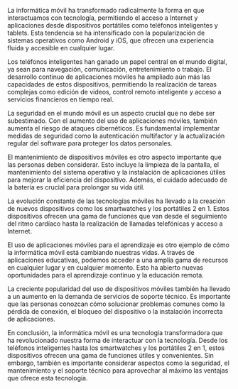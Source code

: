 La informática móvil ha transformado radicalmente la forma en que interactuamos con tecnología, permitiendo el acceso a Internet y aplicaciones desde dispositivos portátiles como teléfonos inteligentes y tablets. Esta tendencia se ha intensificado con la popularización de sistemas operativos como Android y iOS, que ofrecen una experiencia fluida y accesible en cualquier lugar.

Los teléfonos inteligentes han ganado un papel central en el mundo digital, ya sean para navegación, comunicación, entretenimiento o trabajo. El desarrollo continuo de aplicaciones móviles ha ampliado aún más las capacidades de estos dispositivos, permitiendo la realización de tareas complejas como edición de videos, control remoto inteligente y acceso a servicios financieros en tiempo real.

La seguridad en el mundo móvil es un aspecto crucial que no debe ser subestimado. Con el aumento del uso de aplicaciones móviles, también aumenta el riesgo de ataques cibernéticos. Es fundamental implementar medidas de seguridad como la autenticación multifactor y la actualización regular del software para proteger los datos personales.

El mantenimiento de dispositivos móviles es otro aspecto importante que las personas deben considerar. Esto incluye la limpieza de la pantalla, el mantenimiento del sistema operativo y la instalación de aplicaciones útiles para mejorar la eficiencia del dispositivo. Además, el cuidado adecuado de la batería es crucial para prolongar su vida útil.

La evolución constante de las tecnologías móviles ha llevado a la creación de nuevos dispositivos como los smartwatches y los portátiles 2 en 1. Estos dispositivos ofrecen una gama de funciones que van desde el seguimiento del ritmo cardíaco hasta la realización de llamadas telefónicas y acceso a Internet.

El uso de aplicaciones móviles para el aprendizaje es otro ejemplo de cómo la informática móvil está cambiando nuestras vidas. A través de aplicaciones educativas, podemos acceder a una amplia gama de recursos en cualquier lugar y en cualquier momento. Esto ha abierto nuevas oportunidades para el aprendizaje continuo y la educación remota.

La creciente popularidad del uso de dispositivos móviles también ha llevado a un aumento en la demanda de servicios de soporte técnico. Es importante que las personas conozcan cómo solucionar problemas comunes como la pérdida de conexión, el bloqueo del dispositivo o la instalación incorrecta de aplicaciones.

En conclusión, la informática móvil es una tecnología transformadora que ha revolucionado nuestra forma de interactuar con la tecnología. Desde los teléfonos inteligentes hasta los smartwatches y los portátiles 2 en 1, estos dispositivos ofrecen una gama de funciones útiles y convenientes. Sin embargo, también es importante considerar aspectos como la seguridad, el mantenimiento y el soporte técnico para aprovechar al máximo las ventajas que ofrece esta tecnología.
